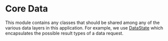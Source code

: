 # Core Data

This module contains any classes that should be shared among any of the various data layers in this application. For example, we use [DataState](src/commonMain/kotlin/com/adammcneilly/pocketleague/core/data/DataState.kt) which encapsulates the possible result types of a data request.